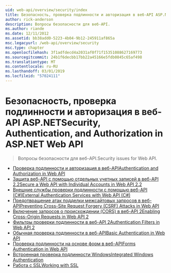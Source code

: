 ```yaml
---
uid: web-api/overview/security/index
title: Безопасность, проверка подлинности и авторизация в веб-API ASP.NET | Документация Майкрософт
author: rick-anderson
description: Вопросы безопасности для веб-API.
ms.author: riande
ms.date: 12/11/2012
ms.assetid: bb38add0-5223-4b04-9b12-245911af865a
msc.legacyurl: /web-api/overview/security
msc.type: chapter
ms.openlocfilehash: 3f1adfdecd4a2031af0f71f15351088627169773
ms.sourcegitcommit: 24b1f6decbb17bb22a45166e5fdb0845c65af498
ms.translationtype: MT
ms.contentlocale: ru-RU
ms.lasthandoff: 03/01/2019
ms.locfileid: "57024111"
---
```

<a name="security-authentication-and-authorization-in-aspnet-web-api"></a><span data-ttu-id="8a3f4-103">Безопасность, проверка подлинности и авторизация в веб-API ASP.NET</span><span class="sxs-lookup"><span data-stu-id="8a3f4-103">Security, Authentication, and Authorization in ASP.NET Web API</span></span>
====================
> <span data-ttu-id="8a3f4-104">Вопросы безопасности для веб-API.</span><span class="sxs-lookup"><span data-stu-id="8a3f4-104">Security issues for Web API.</span></span>


- [<span data-ttu-id="8a3f4-105">Проверка подлинности и авторизация в веб-API</span><span class="sxs-lookup"><span data-stu-id="8a3f4-105">Authentication and Authorization in Web API</span></span>](authentication-and-authorization-in-aspnet-web-api.md)
- [<span data-ttu-id="8a3f4-106">Защита веб-API с помощью отдельных учетных записей в веб-API 2.2</span><span class="sxs-lookup"><span data-stu-id="8a3f4-106">Secure a Web API with Individual Accounts in Web API 2.2</span></span>](individual-accounts-in-web-api.md)
- [<span data-ttu-id="8a3f4-107">Внешние службы проверки подлинности с помощью веб-API (C#)</span><span class="sxs-lookup"><span data-stu-id="8a3f4-107">External Authentication Services with Web API (C#)</span></span>](external-authentication-services.md)
- [<span data-ttu-id="8a3f4-108">Предотвращение атак подделки межсайтовых запросов в веб-API</span><span class="sxs-lookup"><span data-stu-id="8a3f4-108">Preventing Cross-Site Request Forgery (CSRF) Attacks in Web API</span></span>](preventing-cross-site-request-forgery-csrf-attacks.md)
- [<span data-ttu-id="8a3f4-109">Включение запросов о происхождении (CORS) в веб-API 2</span><span class="sxs-lookup"><span data-stu-id="8a3f4-109">Enabling Cross-Origin Requests in Web API 2</span></span>](enabling-cross-origin-requests-in-web-api.md)
- [<span data-ttu-id="8a3f4-110">Фильтры проверки подлинности в веб-API 2</span><span class="sxs-lookup"><span data-stu-id="8a3f4-110">Authentication Filters in Web API 2</span></span>](authentication-filters.md)
- [<span data-ttu-id="8a3f4-111">Обычная проверка подлинности в веб-API</span><span class="sxs-lookup"><span data-stu-id="8a3f4-111">Basic Authentication in Web API</span></span>](basic-authentication.md)
- [<span data-ttu-id="8a3f4-112">Проверка подлинности на основе форм в веб-API</span><span class="sxs-lookup"><span data-stu-id="8a3f4-112">Forms Authentication in Web API</span></span>](forms-authentication.md)
- [<span data-ttu-id="8a3f4-113">Встроенная проверка подлинности Windows</span><span class="sxs-lookup"><span data-stu-id="8a3f4-113">Integrated Windows Authentication</span></span>](integrated-windows-authentication.md)
- [<span data-ttu-id="8a3f4-114">Работа с SSL</span><span class="sxs-lookup"><span data-stu-id="8a3f4-114">Working with SSL</span></span>](working-with-ssl-in-web-api.md)
